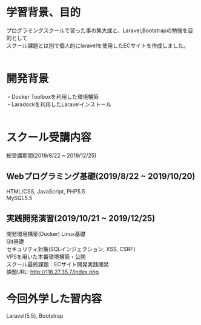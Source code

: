 # 学習背景、目的
 プログラミングスクールで習った事の集大成と、Laravel,Bootstrapの勉強を目的として  
 スクール課題とは別で個人的にlaravelを使用したECサイトを作成しました。  
<br>

# 開発背景
・Docker Toolboxを利用した環境構築  
・Laradockを利用したLaravelインストール  
<br>

# スクール受講内容
総受講期間(2019/8/22 ~ 2019/12/25)

## Webプログラミング基礎(2019/8/22 ~ 2019/10/20)
HTML/CSS, JavaScript, PHP5.5  
MySQL5.5  

## 実践開発演習(2019/10/21 ~ 2019/12/25)
開発環境構築(Docker)  Linux基礎  
Git基礎  
セキュリティ対策(SQLインジェクション, XSS, CSRF)  
VPSを用いた本番環境構築・公開  
スクール最終課題：ECサイト開発実践開発  
課題URL: http://118.27.35.7/index.php  

# 今回外学した習内容
Laravel(5.5), Bootstrap
